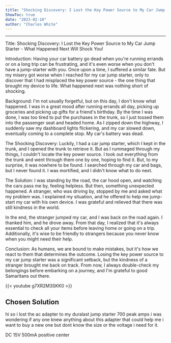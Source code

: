 ```yaml
---
title: "Shocking Discovery: I Lost the Key Power Source to My Car Jump Starter - What Happened Next Will Shock You!"
ShowToc: true 
date: "2023-02-10"
author: "Charles White"
---
```

*****
Title: Shocking Discovery: I Lost the Key Power Source to My Car Jump Starter - What Happened Next Will Shock You!

Introduction:
Having your car battery go dead when you're running errands or on a long trip can be frustrating, and it's even worse when you don't have a jump-starter with you. Once upon a time, I suffered a similar fate. But my misery got worse when I reached for my car jump starter, only to discover that I had misplaced the key power source - the one thing that brought my device to life. What happened next was nothing short of shocking.

Background:
I'm not usually forgetful, but on this day, I don't know what happened. I was in a great mood after running errands all day, picking up groceries and picking up gifts for a friend's birthday. By the time I was done, I was too tired to put the purchases in the trunk, so I just tossed them into the passenger seat and headed home. As I zipped down the highway, I suddenly saw my dashboard lights flickering, and my car slowed down, eventually coming to a complete stop. My car's battery was dead.

The Shocking Discovery:
Luckily, I had a car jump starter, which I kept in the trunk, and I opened the trunk to retrieve it. But as I rummaged through my things, I couldn't locate the key power source. I took out everything from the trunk and went through them one by one, hoping to find it. But, to my surprise, it was nowhere to be found. I searched through my car and bags, but I never found it. I was mortified, and I didn't know what to do next.

The Solution:
I was standing by the road, the car hood open, and watching the cars pass me by, feeling helpless. But then, something unexpected happened. A stranger, who was driving by, stopped by me and asked what my problem was. I explained my situation, and he offered to help me jump-start my car with his own device. I was grateful and relieved that there was still kindness in the world.

In the end, the stranger jumped my car, and I was back on the road again. I thanked him, and he drove away. From that day, I realized that it's always essential to check all your items before leaving home or going on a trip. Additionally, it's wise to be friendly to strangers because you never know when you might need their help.

Conclusion:
As humans, we are bound to make mistakes, but it's how we react to them that determines the outcome. Losing the key power source to my car jump starter was a significant setback, but the kindness of a stranger brought me back on track. From now, I always double-check my belongings before embarking on a journey, and I'm grateful to good Samaritans out there.

{{< youtube g7XR2M3SKK0 >}} 



## Chosen Solution
 hi
so i lost the ac adapter to my duralast jump starter 700 peak amps i was wondering if any one knew anything about this adapter that could help me i want to buy a new one but dont know the size or the voltage i need for it.

 DC 15V 500mA positive center




